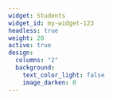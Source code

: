 ```yaml
---
widget: Students
widget_id: my-widget-123
headless: true
weight: 20
active: true
design:
  columns: "2"
  background:
    text_color_light: false
    image_darken: 0
---
```

